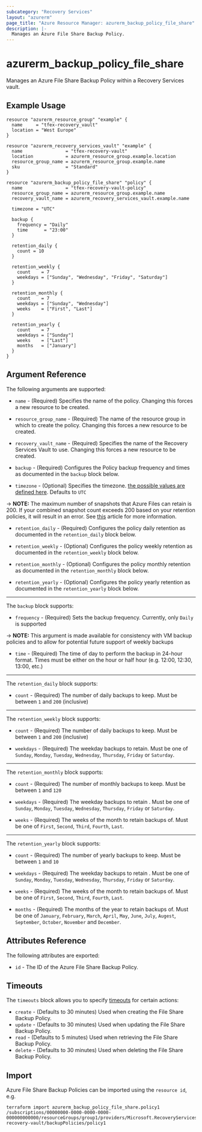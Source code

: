 ```yaml
---
subcategory: "Recovery Services"
layout: "azurerm"
page_title: "Azure Resource Manager: azurerm_backup_policy_file_share"
description: |-
  Manages an Azure File Share Backup Policy.
---
```


# azurerm_backup_policy_file_share

Manages an Azure File Share Backup Policy within a Recovery Services vault.

## Example Usage

```hcl
resource "azurerm_resource_group" "example" {
  name     = "tfex-recovery_vault"
  location = "West Europe"
}

resource "azurerm_recovery_services_vault" "example" {
  name                = "tfex-recovery-vault"
  location            = azurerm_resource_group.example.location
  resource_group_name = azurerm_resource_group.example.name
  sku                 = "Standard"
}

resource "azurerm_backup_policy_file_share" "policy" {
  name                = "tfex-recovery-vault-policy"
  resource_group_name = azurerm_resource_group.example.name
  recovery_vault_name = azurerm_recovery_services_vault.example.name

  timezone = "UTC"

  backup {
    frequency = "Daily"
    time      = "23:00"
  }

  retention_daily {
    count = 10
  }

  retention_weekly {
    count    = 7
    weekdays = ["Sunday", "Wednesday", "Friday", "Saturday"]
  }

  retention_monthly {
    count    = 7
    weekdays = ["Sunday", "Wednesday"]
    weeks    = ["First", "Last"]
  }

  retention_yearly {
    count    = 7
    weekdays = ["Sunday"]
    weeks    = ["Last"]
    months   = ["January"]
  }
}
```

## Argument Reference

The following arguments are supported:

* `name` - (Required) Specifies the name of the policy. Changing this forces a new resource to be created.

* `resource_group_name` - (Required) The name of the resource group in which to create the policy. Changing this forces a new resource to be created.

* `recovery_vault_name` - (Required) Specifies the name of the Recovery Services Vault to use. Changing this forces a new resource to be created.

* `backup` - (Required) Configures the Policy backup frequency and times as documented in the `backup` block below.

* `timezone` - (Optional) Specifies the timezone. [the possible values are defined here](https://jackstromberg.com/2017/01/list-of-time-zones-consumed-by-azure/). Defaults to `UTC`

-> **NOTE:** The maximum number of snapshots that Azure Files can retain is 200. If your combined snapshot count exceeds 200 based on your retention policies, it will result in an error. See [this](https://docs.microsoft.com/azure/backup/backup-azure-files-faq#what-is-the-maximum-retention-i-can-configure-for-backups) article for more information.

* `retention_daily` - (Required) Configures the policy daily retention as documented in the `retention_daily` block below.

* `retention_weekly` - (Optional) Configures the policy weekly retention as documented in the `retention_weekly` block below.

* `retention_monthly` - (Optional) Configures the policy monthly retention as documented in the `retention_monthly` block below.

* `retention_yearly` - (Optional) Configures the policy yearly retention as documented in the `retention_yearly` block below.

---

The `backup` block supports:

* `frequency` - (Required) Sets the backup frequency. Currently, only `Daily` is supported

-> **NOTE:** This argument is made available for consistency with VM backup policies and to allow for potential future support of weekly backups

* `time` - (Required) The time of day to perform the backup in 24-hour format. Times must be either on the hour or half hour (e.g. 12:00, 12:30, 13:00, etc.)

---

The `retention_daily` block supports:

* `count` - (Required) The number of daily backups to keep. Must be between `1` and `200` (inclusive)

---

The `retention_weekly` block supports:

* `count` - (Required) The number of daily backups to keep. Must be between `1` and `200` (inclusive)

* `weekdays` - (Required) The weekday backups to retain. Must be one of `Sunday`, `Monday`, `Tuesday`, `Wednesday`, `Thursday`, `Friday` or `Saturday`.

---

The `retention_monthly` block supports:

* `count` - (Required) The number of monthly backups to keep. Must be between `1` and `120`

* `weekdays` - (Required) The weekday backups to retain . Must be one of `Sunday`, `Monday`, `Tuesday`, `Wednesday`, `Thursday`, `Friday` or `Saturday`.

* `weeks` - (Required) The weeks of the month to retain backups of. Must be one of `First`, `Second`, `Third`, `Fourth`, `Last`.

---

The `retention_yearly` block supports:

* `count` - (Required) The number of yearly backups to keep. Must be between `1` and `10`

* `weekdays` - (Required) The weekday backups to retain . Must be one of `Sunday`, `Monday`, `Tuesday`, `Wednesday`, `Thursday`, `Friday` or `Saturday`.

* `weeks` - (Required) The weeks of the month to retain backups of. Must be one of `First`, `Second`, `Third`, `Fourth`, `Last`.

* `months` - (Required) The months of the year to retain backups of. Must be one of `January`, `February`, `March`, `April`, `May`, `June`, `July`, `Augest`, `September`, `October`, `November` and `December`.

## Attributes Reference

The following attributes are exported:

* `id` - The ID of the Azure File Share Backup Policy.

## Timeouts

The `timeouts` block allows you to specify [timeouts](https://www.terraform.io/language/resources/syntax#operation-timeouts) for certain actions:

* `create` - (Defaults to 30 minutes) Used when creating the File Share Backup Policy.
* `update` - (Defaults to 30 minutes) Used when updating the File Share Backup Policy.
* `read` - (Defaults to 5 minutes) Used when retrieving the File Share Backup Policy.
* `delete` - (Defaults to 30 minutes) Used when deleting the File Share Backup Policy.

## Import

Azure File Share Backup Policies can be imported using the `resource id`, e.g.

```shell
terraform import azurerm_backup_policy_file_share.policy1 /subscriptions/00000000-0000-0000-0000-000000000000/resourceGroups/group1/providers/Microsoft.RecoveryServices/vaults/example-recovery-vault/backupPolicies/policy1
```
